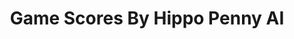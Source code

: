 ---
title: Game Scores By Hippo Penny AI
layout: scoredetail
permalink: /meta-score/travis-strikes-again-no-more-heroes
header:
  teaser: /assets/images/travis-strikes-again-no-more-heroes.jpg
  video:
    id: KE502H0BiL0
    provider: youtube
---